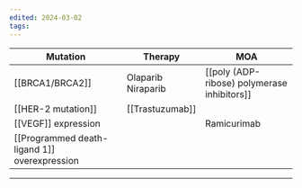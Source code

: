 ```yaml
---
edited: 2024-03-02
tags:
---
```


| Mutation                                     | Therapy               | MOA                                         |
| -------------------------------------------- | --------------------- | ------------------------------------------- |
| [[BRCA1/BRCA2]]                              | Olaparib<br>Niraparib | [[poly (ADP-ribose) polymerase inhibitors]] |
| [[HER-2 mutation]]                           | [[Trastuzumab]]       |                                             |
| [[VEGF]] expression                          |                       | Ramicurimab                                 |
| [[Programmed death-ligand 1]] overexpression |                       |                                             |

---
